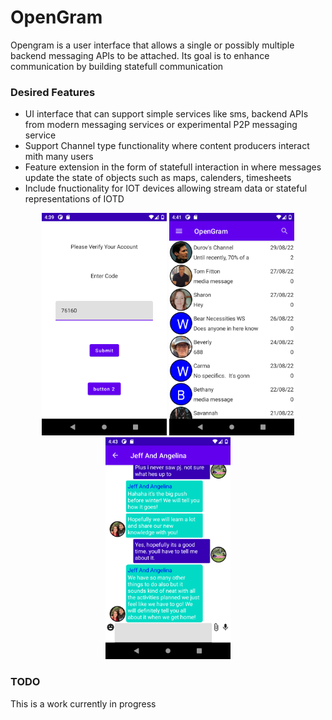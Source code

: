 # OpenGram

Opengram is a user interface that allows a single or possibly multiple backend messaging APIs to be attached. Its goal is to enhance communication by building statefull communication


### Desired Features
* UI interface that can support simple services like sms, backend APIs from modern messaging services or experimental P2P messaging service
* Support Channel type functionality where content producers interact mith many users
* Feature extension in the form of statefull interaction in where messages update the state of objects such as maps, calenders, timesheets
* Include fnuctionality for IOT devices allowing stream data or stateful representations of IOTD


<p align="center">
<img src="https://github.com/cagneymoreau/opengram/blob/master/screen1.png" width="200"/>
<img src="https://github.com/cagneymoreau/opengram/blob/master/screen2.png" width="200"/>
<img src="https://github.com/cagneymoreau/opengram/blob/master/screen3.png" width="200"/>
</p>

### TODO
This is a work currently in progress